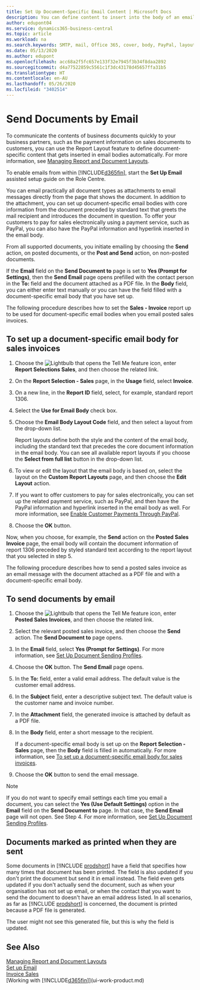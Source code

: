 ```yaml
---
title: Set Up Document-Specific Email Content | Microsoft Docs
description: You can define content to insert into the body of an email message, for example, a PayPal link. You can also attach documents to email messages.
author: edupont04
ms.service: dynamics365-business-central
ms.topic: article
ms.workload: na
ms.search.keywords: SMTP, mail, Office 365, cover, body, PayPal, layout
ms.date: 05/13/2020
ms.author: edupont
ms.openlocfilehash: acc68a2f5fc657e133f32e7945f3b34f8daa2892
ms.sourcegitcommit: d4a77522859c5561c1f3dc43178d45657ffa31b5
ms.translationtype: HT
ms.contentlocale: en-AU
ms.lasthandoff: 05/26/2020
ms.locfileid: "3402514"
---
```

# <a name="send-documents-by-email"></a>Send Documents by Email

To communicate the contents of business documents quickly to your business partners, such as the payment information on sales documents to customers, you can use the Report Layout feature to define document-specific content that gets inserted in email bodies automatically. For more information, see [Managing Report and Document Layouts](ui-manage-report-layouts.md).

To enable emails from within [!INCLUDE[d365fin](includes/d365fin_md.md)], start the **Set Up Email** assisted setup guide on the Role Centre.

You can email practically all document types as attachments to email messages directly from the page that shows the document. In addition to the attachment, you can set up document-specific email bodies with core information from the document preceded by standard text that greets the mail recipient and introduces the document in question. To offer your customers to pay for sales electronically using a payment service, such as PayPal, you can also have the PayPal information and hyperlink inserted in the email body.

From all supported documents, you initiate emailing by choosing the **Send** action, on posted documents, or the **Post and Send** action, on non-posted documents.

If the **Email** field on the **Send Document to** page is set to **Yes (Prompt for Settings)**, then the **Send Email** page opens prefilled with the contact person in the **To:** field and the document attached as a PDF file. In the **Body** field, you can either enter text manually or you can have the field filled with a document-specific email body that you have set up.

The following procedure describes how to set the **Sales - Invoice** report up to be used for document-specific email bodies when you email posted sales invoices.

## <a name="to-set-up-a-document-specific-email-body-for-sales-invoices"></a>To set up a document-specific email body for sales invoices

1. Choose the ![Lightbulb that opens the Tell Me feature](media/ui-search/search_small.png "Tell me what you want to do") icon, enter **Report Selections Sales**, and then choose the related link.
2. On the **Report Selection - Sales** page, in the **Usage** field, select **Invoice**.
3. On a new line, in the **Report ID** field, select, for example, standard report 1306.
4. Select the **Use for Email Body** check box.
5. Choose the **Email Body Layout Code** field, and then select a layout from the drop-down list.

    Report layouts define both the style and the content of the email body, including the standard text that precedes the core document information in the email body. You can see all available report layouts if you choose the **Select from full list** button in the drop-down list.
6. To view or edit the layout that the email body is based on, select the layout on the **Custom Report Layouts** page, and then choose the **Edit Layout** action.
7. If you want to offer customers to pay for sales electronically, you can set up the related payment service, such as PayPal, and then have the PayPal information and hyperlink inserted in the email body as well. For more information, see [Enable Customer Payments Through PayPal](sales-how-enable-payment-service-extensions.md).
8. Choose the **OK** button.

Now, when you choose, for example, the **Send** action on the **Posted Sales Invoice** page, the email body will contain the document information of report 1306 preceded by styled standard text according to the report layout that you selected in step 5.

The following procedure describes how to send a posted sales invoice as an email message with the document attached as a PDF file and with a document-specific email body.

## <a name="to-send-documents-by-email"></a>To send documents by email

1. Choose the ![Lightbulb that opens the Tell Me feature](media/ui-search/search_small.png "Tell me what you want to do") icon, enter **Posted Sales Invoices**, and then choose the related link.
2. Select the relevant posted sales invoice, and then choose the **Send** action. The **Send Document to** page opens.
3. In the **Email** field, select **Yes (Prompt for Settings)**. For more information, see [Set Up Document Sending Profiles](sales-how-setup-document-send-profiles.md).
4. Choose the **OK** button. The **Send Email** page opens.
5. In the **To:** field, enter a valid email address. The default value is the customer email address.
6. In the **Subject** field, enter a descriptive subject text. The default value is the customer name and invoice number.
7. In the **Attachment** field, the generated invoice is attached by default as a PDF file.
8. In the **Body** field, enter a short message to the recipient.

    If a document-specific email body is set up on the **Report Selection - Sales** page, then the **Body** field is filled in automatically. For more information, see [To set up a document-specific email body for sales invoices](ui-how-send-documents-email.md#to-set-up-a-document-specific-email-body-for-sales-invoices).
9. Choose the **OK** button to send the email message.

> [!NOTE]  
> If you do not want to specify email settings each time you email a document, you can select the **Yes (Use Default Settings)** option in the **Email** field on the **Send Document to** page. In that case, the **Send Email** page will not open. See Step 4. For more information, see [Set Up Document Sending Profiles](sales-how-setup-document-send-profiles.md).  

## <a name="documents-marked-as-printed-when-they-are-sent"></a>Documents marked as printed when they are sent

Some documents in [!INCLUDE [prodshort](includes/prodshort.md)] have a field that specifies how many times that document has been printed. The field is also updated if you don't print the document but send it in email instead. The field even gets updated if you don't actually send the document, such as when your organisation has not set up email, or when the contact that you want to send the document to doesn't have an email address listed. In all scenarios, as far as [!INCLUDE [prodshort](includes/prodshort.md)] is concerned, the document is printed because a PDF file is generated.  

The user might not see this generated file, but this is why the field is updated.

## <a name="see-also"></a>See Also

[Managing Report and Document Layouts](ui-manage-report-layouts.md)  
[Set up Email](admin-how-setup-email.md)  
[Invoice Sales](sales-how-invoice-sales.md)  
[Working with [!INCLUDE[d365fin](includes/d365fin_md.md)]](ui-work-product.md)
